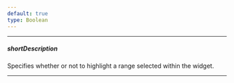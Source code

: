 ```yaml
---
default: true
type: Boolean
---
```

---
##### shortDescription
Specifies whether or not to highlight a range selected within the widget.

---
